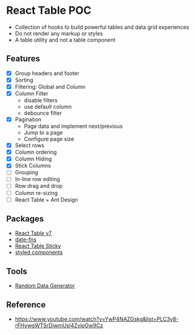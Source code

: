 # React Table POC

- Collection of hooks to build powerful tables and data grid experiences
- Do not render any markup or styles
- A table utility and not a table component

## Features

- [x] Group headers and footer
- [x] Sorting
- [x] Filtering: Global and Column
- [x] Column Filter
  - disable filters
  - use default column
  - debounce filter
- [x] Pagination
  - Page data and implement next/previous
  - Jump to a page
  - Configure page size
- [x] Select rows
- [x] Column ordering
- [x] Column Hiding
- [x] Stick Columns
- [ ] Grouping
- [ ] In-line row editing
- [ ] Row drag and drop
- [ ] Column re-sizing
- [ ] React Table + Ant Design

## Packages

- [React Table v7](https://react-table-v7.tanstack.com/)
- [date-fns](https://date-fns.org/)
- [React Table Sticky](https://github.com/guillaumejasmin/react-table-sticky)
- [styled components](https://styled-components.com/)

## Tools

- [Random Data Generator](https://mockaroo.com/)

## Reference 
- https://www.youtube.com/watch?v=YwP4NAZGskg&list=PLC3y8-rFHvwgWTSrDiwmUsl4ZvipOw9Cz
